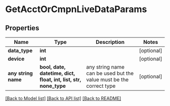 # GetAcctOrCmpnLiveDataParams


## Properties
Name | Type | Description | Notes
------------ | ------------- | ------------- | -------------
**data_type** | **int** |  | [optional] 
**device** | **int** |  | [optional] 
**any string name** | **bool, date, datetime, dict, float, int, list, str, none_type** | any string name can be used but the value must be the correct type | [optional]

[[Back to Model list]](../README.md#documentation-for-models) [[Back to API list]](../README.md#documentation-for-api-endpoints) [[Back to README]](../README.md)


